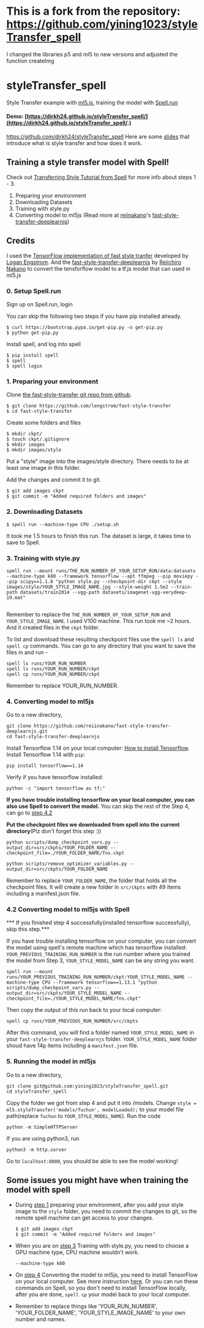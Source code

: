 # This is a fork from the repository: https://github.com/yining1023/styleTransfer_spell 
I changed the libraries p5 and ml5 to new versions and adjusted the function createImg

# styleTransfer_spell
Style Transfer example with [ml5.js](http://ml5js.org/), training the model with [Spell.run](https://learn.spell.run/)

#### Demo: [https://dirkh24.github.io/styleTransfer_spell/](https://dirkh24.github.io/styleTransfer_spell/.)
https://github.com/dirkh24/styleTransfer_spell
Here are some [slides](https://bit.ly/2xB9t8K) that introduce what is style transfer and how does it work.

## Training a style transfer model with Spell!

Check out [Transferring Style Tutorial from Spell](https://learn.spell.run/transferring_style) for more info about steps 1 - 3.
1. Preparing your environment
2. Downloading Datasets
3. Training with style.py
4. Converting model to ml5js (Read more at [reiinakano](https://github.com/reiinakano)'s [fast-style-transfer-deeplearnjs](https://github.com/reiinakano/fast-style-transfer-deeplearnjs#adding-your-own-styles))

## Credits
I used the [TensorFlow implementation of fast style tranfer](https://github.com/lengstrom/fast-style-transfer) developed by [Logan Engstrom](https://github.com/lengstrom). And the [fast-style-transfer-deeplearnjs](https://github.com/reiinakano/fast-style-transfer-deeplearnjs) by [Reiichiro Nakano](https://github.com/reiinakano) to convert the tensforflow model to a tf.js model that can used in ml5.js

### 0. Setup Spell.run
Sign up on Spell.run, login

You can skip the following two steps if you have pip installed already.
```
$ curl https://bootstrap.pypa.io/get-pip.py -o get-pip.py
$ python get-pip.py

```
Install spell, and log into spell
```
$ pip install spell
$ spell
$ spell login

```

### 1. Preparing your environment
Clone [the fast-style-transfer git repo from github](https://github.com/lengstrom/fast-style-transfer).
```
$ git clone https://github.com/lengstrom/fast-style-transfer
$ cd fast-style-transfer

```

Create some folders and files
```
$ mkdir ckpt/
$ touch ckpt/.gitignore
$ mkdir images
$ mkdir images/style

```

Put a "style" image into the images/style directory. There needs to be at least one image in this folder.

Add the changes and commit it to git.
```
$ git add images ckpt
$ git commit -m "Added required folders and images"

```

### 2. Downloading Datasets
```
$ spell run --machine-type CPU ./setup.sh
```
It took me 1.5 hours to finish this run. The dataset is large, it takes time to save to Spell.

### 3. Training with style.py
```
spell run --mount runs/THE_RUN_NUMBER_OF_YOUR_SETUP_RUN/data:datasets --machine-type k80 --framework tensorflow --apt ffmpeg --pip moviepy --pip scipy==1.1.0 "python style.py --checkpoint-dir ckpt --style images/style/YOUR_STYLE_IMAGE_NAME.jpg --style-weight 1.5e2 --train-path datasets/train2014 --vgg-path datasets/imagenet-vgg-verydeep-19.mat"
  
```
Remember to replace the `THE_RUN_NUMBER_OF_YOUR_SETUP_RUN` and `YOUR_STYLE_IMAGE_NAME`.
I used V100 machine. This run took me ~2 hours. And it created files in the `ckpt` folder.

To list and download these resulting checkpoint files use the `spell ls` and `spell cp` commands.
You can go to any directory that you want to save the files in and run -
```
spell ls runs/YOUR_RUN_NUMBER
spell ls runs/YOUR_RUN_NUMBER/ckpt
spell cp runs/YOUR_RUN_NUMBER/ckpt

```
Remember to replace YOUR_RUN_NUMBER.

### 4. Converting model to ml5js
Go to a new directory,
```
git clone https://github.com/reiinakano/fast-style-transfer-deeplearnjs.git
cd fast-style-transfer-deeplearnjs
```
Install Tensorflow 1.14 on your local computer: [How to install Tensorflow](https://www.tensorflow.org/install/pip).
Install Tensorflow 1.14 with `pip`:
```
pip install tensorflow==1.14
```
Verify if you have tensorflow installed:
```
python -c "import tensorflow as tf;"
```

<b>If you have trouble installing tensorflow on your local computer, you can also use Spell to convert the model.</b> You can skip the rest of the Step 4, can go to [step 4.2](#step4-2)

<b>Put the checkpoint files we downloaded from spell into the current directory</b>(Plz don't forget this step :))
```
python scripts/dump_checkpoint_vars.py --output_dir=src/ckpts/YOUR_FOLDER_NAME --checkpoint_file=./YOUR_FOLDER_NAME/fns.ckpt

python scripts/remove_optimizer_variables.py --output_dir=src/ckpts/YOUR_FOLDER_NAME

```

Remember to replace `YOUR_FOLDER_NAME`, the folder that holds all the checkpoint files.
It will create a new folder in `src/ckpts` with 49 items including a manifest.json file.

### <a name="step4-2"></a> 4.2 Converting model to ml5js with Spell
*** If you finished step 4 successfully(installed tensorflow successfully), skip this step.***

If you have trouble installing tensorflow on your computer, you can convert the model using spell's remote machine which has tensorflow installed: `YOUR_PREVIOUS_TRAINING_RUN_NUMBER` is the run number where you trained the model from Step 3, `YOUR_STYLE_MODEL_NAME` can be any string you want.
```
spell run --mount runs/YOUR_PREVIOUS_TRAINING_RUN_NUMBER/ckpt:YOUR_STYLE_MODEL_NAME --machine-type CPU --framework tensorflow==1.13.1 "python scripts/dump_checkpoint_vars.py --output_dir=src/ckpts/YOUR_STYLE_MODEL_NAME --checkpoint_file=./YOUR_STYLE_MODEL_NAME/fns.ckpt"
```
Then copy the output of this run back to your local computer:
```
spell cp runs/YOUR_PREVIOUS_RUN_NUMBER/src/ckpts
```
After this command, you will find a folder named `YOUR_STYLE_MODEL_NAME` in your `fast-style-transfer-deeplearnjs` folder. `YOUR_STYLE_MODEL_NAME` folder shoud have 14p items including a `manifest.json` file.

### 5. Running the model in ml5js
Go to a new directory,
```
git clone git@github.com:yining1023/styleTransfer_spell.git
cd styleTransfer_spell
```
Copy the folder we got from step 4 and put it into /models.
Change `style = ml5.styleTransfer('models/fuchun', modelLoaded);` to your model file path(replace `fuchun` to `YOUR_STYLE_MODEL_NAME`).
Run the code
```
python -m SimpleHTTPServer

```
If you are using python3, run
```
python3 -m http.server
```
Go to `localhost:8000`, you should be able to see the model working!


## Some issues you might have when training the model with spell
- During [step 1](https://github.com/yining1023/styleTransfer_spell#1-preparing-your-environment) preparing your environment, after you add your style image to the `style` folder, you need to commit the changes to git, so the remote spell machine can get access to your changes. 
  ```
  $ git add images ckpt
  $ git commit -m "Added required folders and images"
  ```
- When you are on [step 3](https://github.com/yining1023/styleTransfer_spell#3-training-with-stylepy) Training with style.py, you need to choose a GPU machine type, CPU machine wouldn't work.
  ```
  --machine-type k80
  ```

- On [step 4](https://github.com/yining1023/styleTransfer_spell#4-converting-model-to-ml5js) Converting the model to ml5js, you need to install TensorFlow on your local computer. See more instruction [here](https://www.tensorflow.org/install/pip). Or you can run these commands on Spell, so you don't need to install TensorFlow locally, after you are done, `spell cp` your model back to your local computer.

- Remember to replace things like 'YOUR_RUN_NUMBER', 'YOUR_FOLDER_NAME', 'YOUR_STYLE_IMAGE_NAME' to your own number and names.

